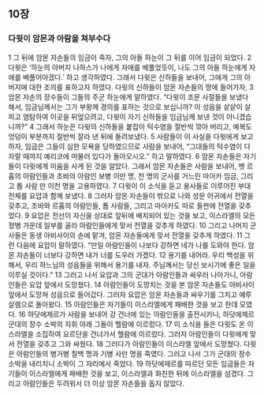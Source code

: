 ## 10장
### 다윗이 암몬과 아람을 쳐부수다
1 그 뒤에 암몬 자손들의 임금이 죽자, 그의 아들 하눈이 그 뒤를 이어 임금이 되었다.
2 다윗은 ‘하눈의 아버지 나하스가 나에게 자애를 베풀었듯이, 나도 그의 아들 하눈에게 자애를 베풀어야겠다.’ 하고 생각하였다. 그래서 다윗은 신하들을 보내어, 그에게 그의 아버지에 대한 조의를 표하고자 하였다. 다윗의 신하들이 암몬 자손들의 땅에 들어가자,
3 암몬 자손의 장수들이 그들의 주군 하눈에게 말하였다. “다윗이 조문 사절들을 보냈다 해서, 임금님께서는 그가 부왕께 경의를 표하는 것으로 보십니까? 이 성읍을 샅샅이 살피고 염탐하여 이곳을 뒤엎으려고, 다윗이 자기 신하들을 임금님께 보낸 것이 아니겠습니까?”
4 그래서 하눈은 다윗의 신하들을 붙잡아 턱수염을 절반씩 깎아 버리고, 예복도 엉덩이 부분까지 절반씩 잘라 낸 뒤에 돌려보냈다.
5 사람들이 이 사실을 다윗에게 보고하자, 임금은 그들이 심한 모욕을 당하였으므로 사람을 보내어, “그대들의 턱수염이 다 자랄 때까지 예리코에 머물러 있다가 돌아오시오.” 하고 말하였다.
6 암몬 자손들은 자기들이 다윗에게 미움을 사게 된 것을 알았다. 그래서 암몬 자손들은 사람을 보내어, 벳 르홉의 아람인들과 초바의 아람인 보병 이만 명, 천 명의 군사를 거느린 마아카 임금, 그리고 톱 사람 만 이천 명을 고용하였다.
7 다윗이 이 소식을 듣고 용사들로 이루어진 부대 전체를 요압과 함께 보냈다.
8 그러자 암몬 자손들이 밖으로 나와 성문 어귀에서 전열을 갖추고, 초바와 르홉의 아람인들, 톱 사람들, 그리고 마아카도 따로 들판에 전열을 갖추었다.
9 요압은 전선이 자신을 상대로 앞뒤에 배치되어 있는 것을 보고, 이스라엘의 모든 정병 가운데 일부를 골라 아람인들에게 맞서 전열을 갖추게 하였다.
10 그리고 나머지 군사들은 동생 아비사이의 손에 맡겨, 암몬 자손들에게 맞서 전열을 갖추게 하였다.
11 그런 다음에 요압이 말하였다. “만일 아람인들이 나보다 강하면 네가 나를 도와야 한다. 암몬 자손들이 너보다 강하면 내가 너를 도우러 가겠다.
12 용기를 내어라. 우리 백성을 위해서, 우리 하느님의 성읍들을 위해서 용기를 내자. 주님께서는 당신 보시기에 좋은 일을 이루실 것이다.”
13 그러고 나서 요압과 그의 군대가 아람인들과 싸우러 나아가니, 아람인들은 요압 앞에서 도망쳤다.
14 아람인들이 도망치는 것을 본 암몬 자손들도 아비사이 앞에서 도망쳐 성읍으로 들어갔다. 그러자 요압은 암몬 자손들과 싸우기를 그치고 예루살렘으로 돌아왔다.
15 아람인들은 자기들이 이스라엘에게 패배한 것을 보고 한데 모였다.
16 하닷에제르가 사람을 보내어 강 건너에 있는 아람인들을 출전시키니, 하닷에제르 군대의 장수 소박의 지휘 아래 그들이 헬람에 이르렀다.
17 이 소식을 들은 다윗도 온 이스라엘을 소집하여 요르단을 건너가서 헬람에 이르렀다. 그러자 아람인들이 다윗에게 맞서 전열을 갖추고 그와 싸웠다.
18 그러다가 아람인들이 이스라엘 앞에서 도망쳤다. 다윗은 아람인들의 병거병 칠백 명과 기병 사만 명을 죽였다. 그러고 나서 그가 군대의 장수 소박을 내리치니 소박이 그 자리에서 죽었다.
19 하닷에제르를 따르던 모든 임금들은 자기들이 이스라엘에게 패배한 것을 보고, 이스라엘과 화친한 뒤에 이스라엘을 섬겼다. 그리고 아람인들은 두려워서 더 이상 암몬 자손들을 돕지 않았다.
